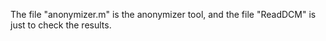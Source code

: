 The file "anonymizer.m" is the anonymizer tool, and the file "ReadDCM" is just to check the results. 
